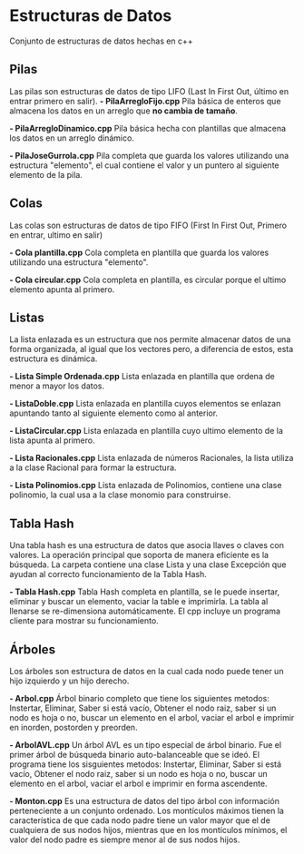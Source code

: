 # Estructuras de Datos

Conjunto de estructuras de datos hechas en c++


## Pilas
Las pilas son estructuras de datos de tipo LIFO (Last In First Out, último en entrar primero en salir).
**- PilaArregloFijo.cpp**
Pila básica de enteros que almacena los datos en un arreglo que **no cambia de tamaño**.

**- PilaArregloDinamico.cpp**
Pila básica hecha con plantillas que almacena los datos en un arreglo dinámico.

**- PilaJoseGurrola.cpp**
Pila completa que guarda los valores utilizando una estructura "elemento",  el cual contiene el valor y un puntero al siguiente elemento de la pila.

## Colas
Las colas son estructuras de datos de tipo FIFO (First In First Out, Primero en entrar, ultimo en salir)

**- Cola plantilla.cpp**
Cola completa en plantilla que guarda los valores utilizando una estructura "elemento". 

**- Cola circular.cpp**
Cola completa en plantilla, es circular porque el ultimo elemento apunta al primero.

## Listas
 La lista enlazada es un estructura que nos permite almacenar datos de una forma organizada, al igual que los vectores pero, a diferencia de estos, esta estructura es dinámica.
 
**- Lista Simple Ordenada.cpp**
Lista enlazada en plantilla que ordena de menor a mayor los datos.

**- ListaDoble.cpp**
Lista enlazada en plantilla cuyos elementos se enlazan apuntando tanto al siguiente elemento como al anterior.

**- ListaCircular.cpp**
Lista enlazada en plantilla cuyo ultimo elemento de la lista apunta al primero.

**- Lista Racionales.cpp**
Lista enlazada de números Racionales, la lista utiliza a la clase Racional para formar la estructura.

**- Lista Polinomios.cpp**
Lista enlazada de Polinomios, contiene una clase polinomio, la cual usa a la clase monomio para construirse.

## Tabla Hash
Una tabla hash es una estructura de datos que asocia llaves o claves con valores. La operación principal que soporta de manera eficiente es la búsqueda.
La carpeta contiene una clase Lista y una clase Excepción que ayudan al correcto funcionamiento de la Tabla Hash.

**- Tabla Hash.cpp**
Tabla Hash completa en plantilla, se le puede insertar, eliminar y buscar un elemento, vaciar la table e imprimirla. La tabla al llenarse se re-dimensiona automáticamente. El cpp incluye un programa cliente para mostrar su funcionamiento.

## Árboles
 Los árboles son estructura de datos en la cual cada nodo puede tener un hijo izquierdo y un hijo derecho.
 
**- Arbol.cpp**
Árbol binario completo que tiene los siguientes metodos: Instertar, Eliminar, Saber si está vacío, Obtener el nodo raiz, saber si un nodo es hoja o no, buscar un elemento en el arbol, vaciar el arbol e imprimir en inorden, postorden y preorden.

**- ArbolAVL.cpp**
Un árbol AVL es un tipo especial de árbol binario. Fue el primer árbol de búsqueda binario auto-balanceable que se ideó. El programa tiene los sisguientes metodos: Instertar, Eliminar, Saber si está vacío, Obtener el nodo raiz, saber si un nodo es hoja o no, buscar un elemento en el arbol, vaciar el arbol e imprimir en forma ascendente.

**- Monton.cpp**
Es una estructura de datos del tipo árbol con información perteneciente a un conjunto ordenado. Los montículos máximos tienen la característica de que cada nodo padre tiene un valor mayor que el de cualquiera de sus nodos hijos, mientras que en los montículos mínimos, el valor del nodo padre es siempre menor al de sus nodos hijos.
